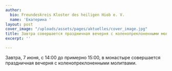 ```yaml
---
author:
  bio: Freundeskreis Kloster des heiligen Hiob e. V.
  name: 'Екатерина '
layout: post
cover_image: "/uploads/assets/pages/aktuelles/cover_image.jpg"
title: Завтра совершается праздничная вечерня с коленопреклоненными молитвами
excerpt: ''

---
```

Завтра, 7 июня, с 14:00 до примерно 15:00, в монастыре совершается праздничная вечерня с коленопреклоненными молитвами.